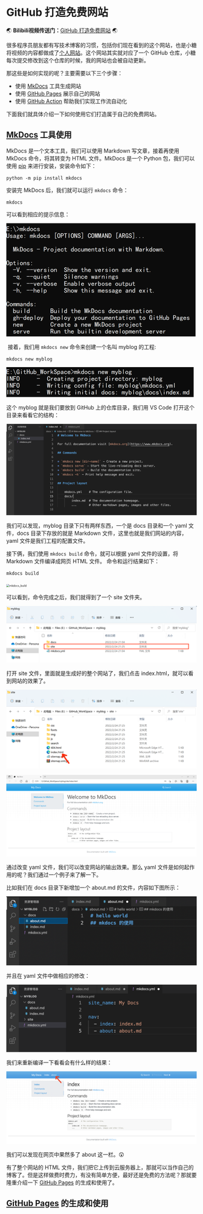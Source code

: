 # GitHub 打造免费网站



:earth_asia: **Bilibili视频传送门：**[GitHub 打造免费网站](https://www.bilibili.com/video/BV1rq4y1y7zi?spm_id_from=333.999.0.) :earth_asia:



很多程序员朋友都有写技术博客的习惯，包括你们现在看到的这个网站，也是小糖将视频的内容都做成了[个人网站](https://www.ttlarva.com/)。这个网站其实就对应了一个 GitHub 仓库，小糖每次提交修改到这个仓库的时候，我的网站也会被自动更新。

那这些是如何实现的呢？主要需要以下三个步骤：

- 使用 [MkDocs](https://www.mkdocs.org/) 工具生成网站
- 使用 [GitHub Pages](https://pages.github.com/) 展示自己的网站
- 使用 [GitHub Action](https://docs.github.com/cn/actions) 帮助我们实现工作流自动化

下面我们就具体介绍一下如何使用它们打造属于自己的免费网站。



## [MkDocs](https://www.mkdocs.org/) 工具使用



MkDocs 是一个文本工具，我们可以使用 Markdown 写文章，接着再使用 MkDocs 命令，将其转变为 HTML 文件。MkDocs 是一个 Python 包，我们可以使用 [pip](https://pypi.org/project/pip/) 来进行安装，安装命令如下：

```
python -m pip install mkdocs
```

安装完 MkDocs 后，我们就可以运行 `mkdocs` 命令：

```
mkdocs
```

可以看到相应的提示信息：

<img src="image/mkdocs.jpg" alt="mkdocs" style="zoom:50%;" />

 接着，我们用 `mkdocs new` 命令来创建一个名叫 myblog 的工程:

```
mkdocs new myblog
```

<img src="image/mkdocs_new.jpg" alt="mkdocs_new" style="zoom:50%;" />

这个 myblog 就是我们要放到 GitHub 上的仓库目录，我们用 VS Code 打开这个目录来看看它的结构：

![myblog_structure](image/myblog_structure.png)

我们可以发现，myblog 目录下只有两样东西，一个是 docs 目录和一个 yaml 文件，docs 目录下存放的就是 Markdown 文件，这里也就是我们网站的内容，yaml 文件是我们工程的配置文件。

接下俩，我们使用 `mkdocs build` 命令，就可以根据 yaml 文件的设置，将 Markdown 文件编译成网页 HTML 文件。 命令和运行结果如下：

```
mkdocs build
```

<img src="/Users/wangchenhao/oneflow/Larva/docs/github/image/mkdocs_build.jpg" alt="mkdocs_build" style="zoom:50%;" />

可以看到，命令完成之后，我们就得到了一个 site 文件夹。

<img src="image/myblog.png" alt="myblog" style="zoom:50%;" />

打开 site 文件，里面就是生成好的整个网站了，我们点击 index.html，就可以看到网站的效果了。

![site](image/site.png)

![index_html](image/index_html.png)

通过改变  yaml 文件，我们可以改变网站的输出效果。那么  yaml 文件是如何起作用的呢？我们通过一个例子来了解一下。

比如我们在  docs 目录下新增加一个 about.md 的文件，内容如下图所示：

<img src="image/about_md.png" alt="about_md" style="zoom:50%;" />

并且在  yaml 文件中做相应的修改：

<img src="image/yaml.png" alt="yaml" style="zoom:50%;" />

我们来重新编译一下看看会有什么样的结果：

![about_html](image/about_html.png)

我们可以发现在网页中果然多了 about 这一栏。:astonished:

有了整个网站的 HTML 文件，我们把它上传到云服务器上，那就可以当作自己的博客了。但是这样做费时费力，有没有简单方便，最好还是免费的方法呢？那就要隆重介绍一下 [GitHub Pages](https://pages.github.com/) 的生成和使用了。



## [GitHub Pages](https://pages.github.com/) 的生成和使用

